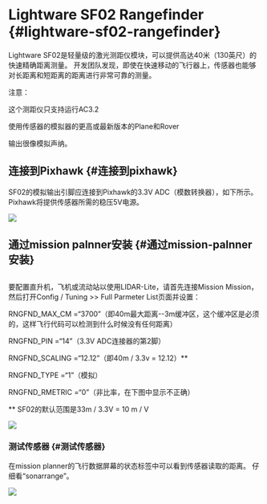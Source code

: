 # Lightware SF02 Rangefinder {#lightware-sf02-rangefinder}

Lightware SF02是轻量级的激光测距仪模块，可以提供高达40米（130英尺）的快速精确距离测量。 开发团队发现，即使在快速移动的飞行器上，传感器也能够对长距离和短距离的距离进行非常可靠的测量。

注意：

这个测距仪只支持运行AC3.2

使用传感器的模拟器的更高或最新版本的Plane和Rover

输出很像模拟声纳。

## 连接到Pixhawk {#连接到pixhawk}

SF02的模拟输出引脚应连接到Pixhawk的3.3V ADC（模数转换器），如下所示。 Pixhawk将提供传感器所需的稳压5V电源。

[![](http://ardupilot.org/copter/_images/rangefinder_sf02_pixhawk_connections.jpg)](http://ardupilot.org/copter/_images/rangefinder_sf02_pixhawk_connections.jpg)

## 通过mission palnner安装 {#通过mission-palnner安装}

## 

要配置直升机，飞机或流动站以使用LIDAR-Lite，请首先连接Mission Mission，然后打开Config / Tuning &gt;&gt; Full Parmeter List页面并设置：

RNGFND\_MAX\_CM =“3700”（即40m最大距离--3m缓冲区，这个缓冲区是必须的，这样飞行代码可以检测到什么时候没有任何距离）

RNGFND\_PIN =“14”（3.3V ADC连接器的第2脚）

RNGFND\_SCALING =“12.12”（即40m / 3.3v = 12.12）\*\*

RNGFND\_TYPE =“1”（模拟）

RNGFND\_RMETRIC =“0”（非比率，在下图中显示不正确）

\*\* SF02的默认范围是33m / 3.3V = 10 m / V

[![](http://ardupilot.org/copter/_images/RangeFinder_SF02_MPSetup.png)](http://ardupilot.org/copter/_images/RangeFinder_SF02_MPSetup.png)

### 测试传感器 {#测试传感器}

在mission planner的飞行数据屏幕的状态标签中可以看到传感器读取的距离。 仔细看“sonarrange”。

[![](http://ardupilot.org/copter/_images/mp_rangefinder_lidarlite_testing.jpg)](http://ardupilot.org/copter/_images/mp_rangefinder_lidarlite_testing.jpg)

